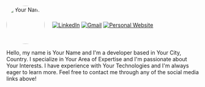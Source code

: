 <div style="display:flex; align-items:center; text-align:center;">
  <img src="https://your-profile-picture-url" alt="Your Name" width="100px" height="100px" style="border-radius: 50%; margin-right: 20px;">
  <div>
    <a href="https://www.linkedin.com/in/your-linkedin-url"><img src="https://img.icons8.com/color/48/000000/linkedin.png" alt="LinkedIn"></a>
    <a href="mailto:your-email-address"><img src="https://img.icons8.com/fluent/48/000000/gmail.png" alt="Gmail"></a>
    <a href="https://your-personal-website-url"><img src="https://img.icons8.com/material-sharp/48/000000/domain.png" alt="Personal Website"></a>
  </div>
</div>

<p>Hello, my name is Your Name and I'm a developer based in Your City, Country. I specialize in Your Area of Expertise and I'm passionate about Your Interests. I have experience with Your Technologies and I'm always eager to learn more. Feel free to contact me through any of the social media links above!</p>
